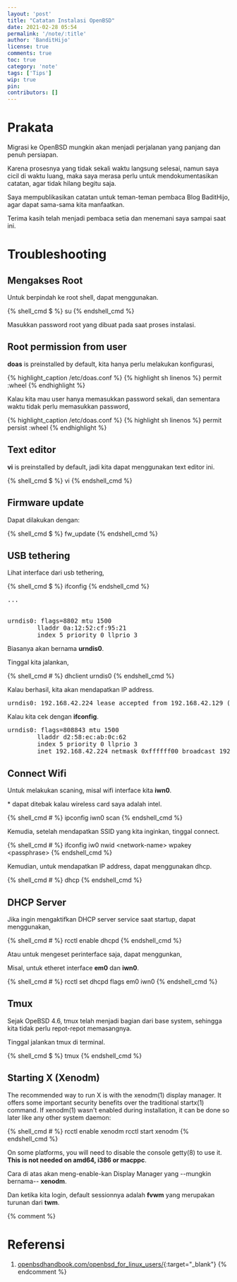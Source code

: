 ```yaml
---
layout: 'post'
title: "Catatan Instalasi OpenBSD"
date: 2021-02-28 05:54
permalink: '/note/:title'
author: 'BanditHijo'
license: true
comments: true
toc: true
category: 'note'
tags: ['Tips']
wip: true
pin:
contributors: []
---
```


# Prakata

Migrasi ke OpenBSD mungkin akan menjadi perjalanan yang panjang dan penuh persiapan.

Karena prosesnya yang tidak sekali waktu langsung selesai, namun saya cicil di waktu luang, maka saya merasa perlu untuk mendokumentasikan catatan, agar tidak hilang begitu saja.

Saya mempublikasikan catatan untuk teman-teman pembaca Blog BaditHijo, agar dapat sama-sama kita manfaatkan.

Terima kasih telah menjadi pembaca setia dan menemani saya sampai saat ini.


# Troubleshooting

## Mengakses Root

Untuk berpindah ke root shell, dapat menggunakan.

{% shell_cmd $ %}
su
{% endshell_cmd %}

Masukkan password root yang dibuat pada saat proses instalasi.

## Root permission from user

**doas** is preinstalled by default, kita hanya perlu melakukan konfigurasi,

{% highlight_caption /etc/doas.conf %}
{% highlight sh linenos %}
permit :wheel
{% endhighlight %}

Kalau kita mau user hanya memasukkan password sekali, dan sementara waktu tidak perlu memasukkan password,

{% highlight_caption /etc/doas.conf %}
{% highlight sh linenos %}
permit persist :wheel
{% endhighlight %}

## Text editor

**vi** is preinstalled by default, jadi kita dapat menggunakan text editor ini.

{% shell_cmd $ %}
vi
{% endshell_cmd %}

## Firmware update

Dapat dilakukan dengan:

{% shell_cmd $ %}
fw_update
{% endshell_cmd %}

## USB tethering

Lihat interface dari usb tethering,

{% shell_cmd $ %}
ifconfig
{% endshell_cmd %}

<pre>
...


urndis0: flags=8802<BROADCAST,SIMPLEX,MULTICAST> mtu 1500
        lladdr 0a:12:52:cf:95:21
        index 5 priority 0 llprio 3
</pre>

Biasanya akan bernama **urndis0**.

Tinggal kita jalankan,

{% shell_cmd # %}
dhclient urndis0
{% endshell_cmd %}

Kalau berhasil, kita akan mendapatkan IP address.

<pre>
urndis0: 192.168.42.224 lease accepted from 192.168.42.129 (6e:45:af:fc:be:9f)
</pre>

Kalau kita cek dengan **ifconfig**.

<pre>
urndis0: flags=808843<UP,BROADCAST,RUNNING,SIMPLEX,MULTICAST,AUTOCONF4> mtu 1500
        lladdr d2:58:ec:ab:0c:62
        index 5 priority 0 llprio 3
        inet 192.168.42.224 netmask 0xffffff00 broadcast 192.168.42.255
</pre>

## Connect Wifi

Untuk melakukan scaning, misal wifi interface kita **iwn0**.

\* dapat ditebak kalau wireless card saya adalah intel.

{% shell_cmd # %}
ipconfig iwn0 scan
{% endshell_cmd %}

Kemudia, setelah mendapatkan SSID yang kita inginkan, tinggal connect.

{% shell_cmd # %}
ifconfig iw0 nwid &lt;network-name> wpakey &lt;passphrase>
{% endshell_cmd %}

Kemudian, untuk mendapatkan IP address, dapat menggunakan dhcp.

{% shell_cmd # %}
dhcp
{% endshell_cmd %}

## DHCP Server

Jika ingin mengaktifkan DHCP server service saat startup, dapat menggunakan,

{% shell_cmd # %}
rcctl enable dhcpd
{% endshell_cmd %}

Atau untuk mengeset perinterface saja, dapat menggunkan,

Misal, untuk etheret interface **em0** dan **iwn0**.

{% shell_cmd # %}
rcctl set dhcpd flags em0 iwn0
{% endshell_cmd %}

## Tmux

Sejak OpeBSD 4.6, tmux telah menjadi bagian dari base system, sehingga kita tidak perlu repot-repot memasangnya.

Tinggal jalankan tmux di terminal.

{% shell_cmd $ %}
tmux
{% endshell_cmd %}

## Starting X (Xenodm)

The recommended way to run X is with the xenodm(1) display manager. It offers some important security benefits over the traditional startx(1) command.
If xenodm(1) wasn't enabled during installation, it can be done so later like any other system daemon:

{% shell_cmd # %}
rcctl enable xenodm
rcctl start xenodm
{% endshell_cmd %}

On some platforms, you will need to disable the console getty(8) to use it. **This is not needed on amd64, i386 or macppc**.

Cara di atas akan meng-enable-kan Display Manager yang --mungkin bernama-- **xenodm**.

Dan ketika kita login, default sessionnya adalah **fvwm** yang merupakan turunan dari **twm**.


{% comment %}
# Referensi

1. [openbsdhandbook.com/openbsd_for_linux_users/](https://www.openbsdhandbook.com/openbsd_for_linux_users/){:target="_blank"}
{% endcomment %}
